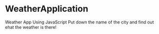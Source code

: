# WeatherApplication
Weather App Using JavaScript
Put down the name of the city and find out ehat the weather is there!
